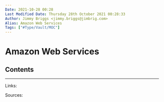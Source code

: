 ```yaml
---
Date: 2021-10-28 00:28
Last Modified Date: Thursday 28th October 2021 00:28:33
Author: Jimmy Briggs <jimmy.briggs@jimbrig.com>
Alias: Amazon Web Services
Tags: ["#Type/Vault/MOC"]
---
```


# Amazon Web Services

## Contents



***

Links: 

Sources:


